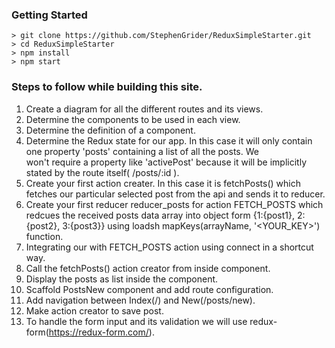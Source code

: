 ### Getting Started

```
> git clone https://github.com/StephenGrider/ReduxSimpleStarter.git
> cd ReduxSimpleStarter
> npm install
> npm start
```

### Steps to follow while building this site.
1. Create a diagram for all the different routes and its views.
2. Determine the components to be used in each view.
3. Determine the definition of a component.
4. Determine the Redux state for our app. In this case it will only
   contain one property 'posts' containing a list of all the posts. We  
   won't require a property like 'activePost' because it will be implicitly
   stated by the route itself( /posts/:id ).
5. Create your first action creater. In this case it is fetchPosts() which
   fetches our particular selected post from the api and sends it to reducer.
6. Create your first reducer reducer_posts for action FETCH_POSTS which redcues
   the received posts data array into object form {1:{post1}, 2:{post2}, 3:{post3}}
   using loadsh mapKeys(arrayName, '<YOUR_KEY>') function.
7. Integrating our <PostsIndex> with FETCH_POSTS action using connect in a
   shortcut way.
8. Call the fetchPosts() action creator from inside <PostsIndex> component.
9. Display the posts as list inside the <PostsIndex> component.
10. Scaffold PostsNew component and add route configuration.
11. Add navigation between Index(/) and New(/posts/new).
12. Make action creator to save post.
13. To handle the form input and its validation we will use redux-form(https://redux-form.com/). 
